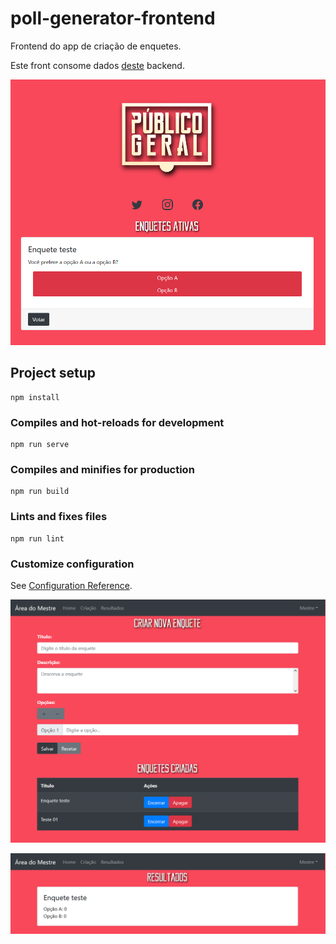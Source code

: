 # poll-generator-frontend

Frontend do app de criação de enquetes.

Este front consome dados [deste](https://github.com/renanstd/poll-generator) backend.

![polls](/images/polls.png)

## Project setup
```
npm install
```

### Compiles and hot-reloads for development
```
npm run serve
```

### Compiles and minifies for production
```
npm run build
```

### Lints and fixes files
```
npm run lint
```

### Customize configuration
See [Configuration Reference](https://cli.vuejs.org/config/).

![polls](/images/poll_create.png)

![polls](/images/results.png)
